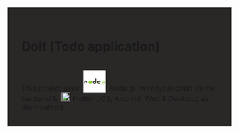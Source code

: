 <div style="background:#2A2727FF; padding:32px;">
<h1> DoIt (Todo application)</h1>
<br>
<p style="display:inline;font-size:16px"> This project uses <img src="https://raw.githubusercontent.com/devicons/devicon/master/icons/nodejs/nodejs-original-wordmark.svg" style="width: 50px; height: 50px;vertical-align: bottom;
 margin-left:5px;margin-right:5px;"> Node.js (with typescript) as the backend
 & <img src="https://camo.githubusercontent.com/114aa59f6bfe1ff7ef3444fbb224078eb6a32c43f0ed03a6c0c3e6df67e049ec/68747470733a2f2f7777772e766563746f726c6f676f2e7a6f6e652f6c6f676f732f666c7574746572696f2f666c7574746572696f2d69636f6e2e737667" style="width: 20px; height: 20px; margin-left:5px;
margin-right:5px;">Flutter (iOS, Android, Web & Desktop) as the frontend. </p>
</div>
